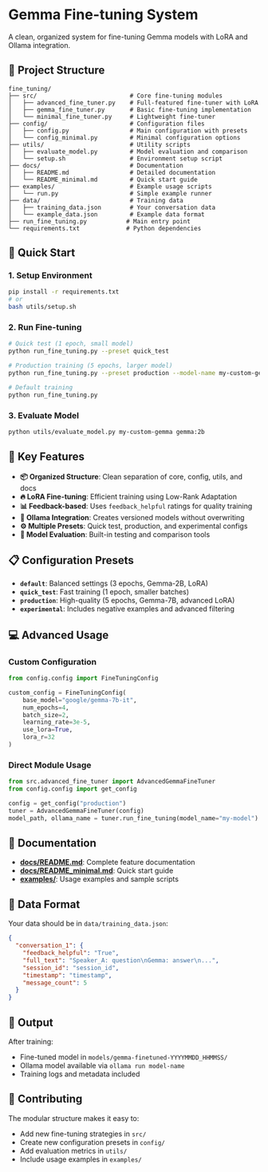 # Gemma Fine-tuning System

A clean, organized system for fine-tuning Gemma models with LoRA and Ollama integration.

## 📁 Project Structure

```
fine_tuning/
├── src/                          # Core fine-tuning modules
│   ├── advanced_fine_tuner.py    # Full-featured fine-tuner with LoRA
│   ├── gemma_fine_tuner.py       # Basic fine-tuning implementation  
│   └── minimal_fine_tuner.py     # Lightweight fine-tuner
├── config/                       # Configuration files
│   ├── config.py                 # Main configuration with presets
│   └── config_minimal.py         # Minimal configuration options
├── utils/                        # Utility scripts
│   ├── evaluate_model.py         # Model evaluation and comparison
│   └── setup.sh                  # Environment setup script
├── docs/                         # Documentation
│   ├── README.md                 # Detailed documentation
│   └── README_minimal.md         # Quick start guide
├── examples/                     # Example usage scripts
│   └── run.py                    # Simple example runner
├── data/                         # Training data
│   ├── training_data.json        # Your conversation data
│   └── example_data.json         # Example data format
├── run_fine_tuning.py           # Main entry point
└── requirements.txt             # Python dependencies
```

## 🚀 Quick Start

### 1. Setup Environment
```bash
pip install -r requirements.txt
# or
bash utils/setup.sh
```

### 2. Run Fine-tuning
```bash
# Quick test (1 epoch, small model)
python run_fine_tuning.py --preset quick_test

# Production training (5 epochs, larger model)
python run_fine_tuning.py --preset production --model-name my-custom-gemma

# Default training
python run_fine_tuning.py
```

### 3. Evaluate Model
```bash
python utils/evaluate_model.py my-custom-gemma gemma:2b
```

## 🎯 Key Features

- **📦 Organized Structure**: Clean separation of core, config, utils, and docs
- **🔥 LoRA Fine-tuning**: Efficient training using Low-Rank Adaptation
- **📊 Feedback-based**: Uses `feedback_helpful` ratings for quality training
- **🦙 Ollama Integration**: Creates versioned models without overwriting
- **⚙️ Multiple Presets**: Quick test, production, and experimental configs
- **🧪 Model Evaluation**: Built-in testing and comparison tools

## 📋 Configuration Presets

- **`default`**: Balanced settings (3 epochs, Gemma-2B, LoRA)
- **`quick_test`**: Fast training (1 epoch, smaller batches)
- **`production`**: High-quality (5 epochs, Gemma-7B, advanced LoRA)
- **`experimental`**: Includes negative examples and advanced filtering

## 💻 Advanced Usage

### Custom Configuration
```python
from config.config import FineTuningConfig

custom_config = FineTuningConfig(
    base_model="google/gemma-7b-it",
    num_epochs=4,
    batch_size=2,
    learning_rate=3e-5,
    use_lora=True,
    lora_r=32
)
```

### Direct Module Usage
```python
from src.advanced_fine_tuner import AdvancedGemmaFineTuner
from config.config import get_config

config = get_config("production")
tuner = AdvancedGemmaFineTuner(config)
model_path, ollama_name = tuner.run_fine_tuning(model_name="my-model")
```

## 📖 Documentation

- **[docs/README.md](docs/README.md)**: Complete feature documentation
- **[docs/README_minimal.md](docs/README_minimal.md)**: Quick start guide
- **[examples/](examples/)**: Usage examples and sample scripts

## 🔧 Data Format

Your data should be in `data/training_data.json`:

```json
{
  "conversation_1": {
    "feedback_helpful": "True",
    "full_text": "Speaker_A: question\nGemma: answer\n...",
    "session_id": "session_id",
    "timestamp": "timestamp",
    "message_count": 5
  }
}
```

## 🎉 Output

After training:
- Fine-tuned model in `models/gemma-finetuned-YYYYMMDD_HHMMSS/`
- Ollama model available via `ollama run model-name`
- Training logs and metadata included

## 🤝 Contributing

The modular structure makes it easy to:
- Add new fine-tuning strategies in `src/`
- Create new configuration presets in `config/`
- Add evaluation metrics in `utils/`
- Include usage examples in `examples/`